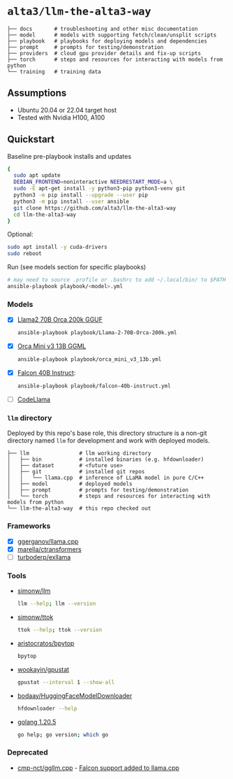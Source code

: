 # `alta3/llm-the-alta3-way`

```
├── docs       # troubleshooting and other misc documentation
├── model      # models with supporting fetch/clean/unsplit scripts
├── playbook   # playbooks for deploying models and dependencies
├── prompt     # prompts for testing/demonstration
├── providers  # cloud gpu provider details and fix-up scripts
├── torch      # steps and resources for interacting with models from python
└── training   # training data
```

## Assumptions

- Ubuntu 20.04 or 22.04 target host
- Tested with Nvidia H100, A100

## Quickstart

Baseline pre-playbook installs and updates

```bash
{
  sudo apt update 
  DEBIAN_FRONTEND=noninteractive NEEDRESTART_MODE=a \
  sudo -E apt-get install -y python3-pip python3-venv git
  python3 -m pip install --upgrade --user pip
  python3 -m pip install --user ansible
  git clone https://github.com/alta3/llm-the-alta3-way
  cd llm-the-alta3-way
}
```

Optional:

```bash
sudo apt install -y cuda-drivers
sudo reboot
```

Run (see models section for specific playbooks)

```bash
# may need to source .profile or .bashrc to add ~/.local/bin/ to $PATH
ansible-playbook playbook/<model>.yml
```

### Models

- [x] [Llama2 70B Orca 200k GGUF](https://huggingface.co/TheBloke/Llama-2-70B-Orca-200k-GGUF)
   ```bash
   ansible-playbook playbook/Llama-2-70B-Orca-200k.yml
   ```

- [x] [Orca Mini v3 13B GGML](https://huggingface.co/TheBloke/orca_mini_v3_13b-GGML)
   ```bash
   ansible-playbook playbook/orca_mini_v3_13b.yml
   ```

- [x] [Falcon 40B Instruct](https://huggingface.co/tiiuae/falcon-40b-instruct): 
   ```bash
   ansible-playbook playbook/falcon-40b-instruct.yml
   ```

- [ ] [CodeLlama](https://github.com/facebookresearch/codellama)

### `llm` directory

Deployed by this repo's base role, this directory structure is a non-git directory named `llm` for development and work with deployed models.

```
├── llm                # llm working directory
│   ├── bin            # installed binaries (e.g. hfdownloader)
│   ├── dataset        # <future use>
│   ├── git            # installed git repos
│   │   └── llama.cpp  # inference of LLaMA model in pure C/C++
│   ├── model          # deployed models
│   ├── prompt         # prompts for testing/demonstration      
│   └── torch          # steps and resources for interacting with models from python
└── llm-the-alta3-way  # this repo checked out
```


### Frameworks

- [x] [ggerganov/llama.cpp](https://github.com/ggerganov/llama.cpp)
- [x] [marella/ctransformers](https://github.com/marella/ctransformers)
- [ ] [turboderp/exllama](https://github.com/turboderp/exllama)

### Tools

- [simonw/llm](https://github.com/simonw/llm) 
   ```bash
   llm --help; llm --version
   ```
- [simonw/ttok](https://github.com/simonw/ttok) 
   ```bash
   ttok --help; ttok --version
   ```
- [aristocratos/bpytop](https://github.com/aristocratos/bpytop)
   ```bash
   bpytop
   ```
- [wookayin/gpustat](https://github.com/wookayin/gpustat)
   ```bash
   gpustat --interval 1 --show-all
   ```
- [bodaay/HuggingFaceModelDownloader](https://github.com/bodaay/HuggingFaceModelDownloader)
   ```bash
   hfdownloader --help
   ```
- [golang 1.20.5](https://go.dev/)
   ```bash
   go help; go version; which go
   ```


### Deprecated

- [cmp-nct/ggllm.cpp](https://github.com/cmp-nct/ggllm.cpp) - [Falcon support added to llama.cpp](https://github.com/ggerganov/llama.cpp/issues/1602)
